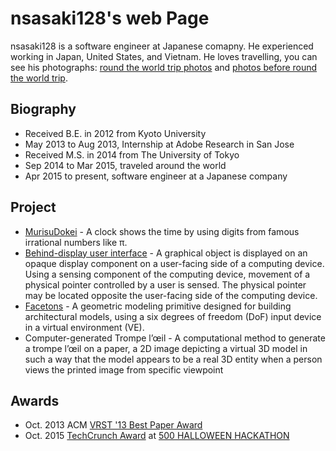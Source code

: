 # nsasaki128's web Page

nsasaki128 is a software engineer at Japanese comapny. He experienced working in Japan, United States, and Vietnam. He loves travelling, you can see his photographs: [round the world trip photos](https://get.google.com/albumarchive/117153127627518506326/album/AF1QipPyBT05nPv-qk2fCmYt7gv5M142G0doh-DBvH5Q?source=pwa&authKey=CJCV_PSO57uMqAE) and [photos before round the world trip](https://get.google.com/albumarchive/117153127627518506326/album/AF1QipOsLAACZxWQL-qCk7COkqzerj4_bd2PFwf7RU5w?authKey=CIb01qmr5-brOw).

## Biography

- Received B.E. in 2012 from Kyoto University
- May 2013 to Aug 2013, Internship at Adobe Research in San Jose
- Received M.S. in 2014 from The University of Tokyo
- Sep 2014 to Mar 2015, traveled around the world
- Apr 2015 to present, software engineer at a Japanese company

## Project

- [MurisuDokei](https://hyurumi.github.io/MuriSuDokei/) - A clock shows the time by using digits from famous irrational numbers like π.
- [Behind-display user interface](http://www.freshpatents.com/-dt20150528ptan20150145773.php) - A graphical object is displayed on an opaque display component on a user-facing side of a computing device. Using a sensing component of the computing device, movement of a physical pointer controlled by a user is sensed. The physical pointer may be located opposite the user-facing side of the computing device.
- [Facetons](http://www.jst.go.jp/erato/igarashi/en/projects/Facetons/index.html) - A geometric modeling primitive designed for building architectural models, using a six degrees of freedom (DoF) input device in a virtual environment (VE). 
- Computer-generated Trompe l’œil - A computational method to generate a trompe l’œil on a paper, a 2D image depicting a virtual 3D model in such a way that the model appears to be a real 3D entity when a person views the printed image from specific viewpoint

## Awards

- Oct. 2013 ACM [VRST '13 Best Paper Award](http://conference.ntu.edu.sg/vrst2013/Pages/AboutVRST2013.aspx)
- Oct. 2015 [TechCrunch Award](http://500startups.jp/halloween_hackathon/) at [500 HALLOWEEN HACKATHON](http://halloween.tech-salon.com)




